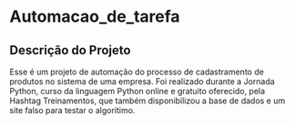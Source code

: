 # Automacao_de_tarefa
## Descrição do Projeto
Esse é um projeto de automação do processo de cadastramento de produtos no sistema de uma empresa. Foi realizado durante a Jornada Python, curso da linguagem Python online e gratuito oferecido, pela Hashtag Treinamentos, que também disponibilizou a base de dados e um site falso para testar o algoritimo.
